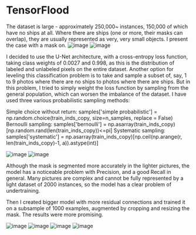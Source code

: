 # TensorFlood

The dataset is large - approximately 250,000~ instances, 150,000 of which have no ships at all. Where there are ships (one or more, their masks can overlap), they are usually represented as very, very small objects. I present the case with a mask on.
![image](https://github.com/Romanomelchenko2001/TensorFlood/assets/47889749/4579b14a-7617-4c68-a4c8-56353edf3da1)
![image](https://github.com/Romanomelchenko2001/TensorFlood/assets/47889749/d50cc9d6-fea9-4a00-b357-0bf3b01c0c2e)

  
I decided to use the U-Net architecture, with a cross-entropy loss function, taking class weights of 0.0027 and 0.998, as this is the distribution of labeled and unlabeled pixels on the entire dataset. Another option for leveling this classification problem is to take and sample a subset of, say, 1 to 9 photos where there are no ships to photos where there are ships. But in this problem, I tried to simply weight the loss function by sampling from the general population, which can worsen the imbalance of the dataset.
I have used three various probabilistic sampling methods:

Simple choice without return:
samples['simple probabilistic'] = np.random.choice(train_inds_copy, size=n_samples, replace = False)
Bernoulli sampling:
samples['bernoulli'] = np.asarray(train_inds_copy)[np.random.rand(len(train_inds_copy))<=pi]
Systematic sampling:
samples['systematic'] = np.asarray(train_inds_copy)[np.ceil(np.arange(r,  len(train_inds_copy)-1, a)).astype(int)]

![image](https://github.com/Romanomelchenko2001/TensorFlood/assets/47889749/2ea3f043-9dcf-45fd-b529-ddac8a746432)
![image](https://github.com/Romanomelchenko2001/TensorFlood/assets/47889749/02bddc47-e0d5-4c0d-a7e3-dd4c7bb5079c)

 
Although the mask is segmented more accurately in the lighter pictures, the model has a noticeable problem with Precision, and a good Recall in general. Many pictures are complex and cannot be fully represented by a light dataset of 2000 instances, so the model has a clear problem of undertraining.

Then I created bigger model with more residual connections and trained it on a subsample of 1000 examples, augmented by cropping and resizing the mask.
The results were more promising.

![image](https://github.com/Romanomelchenko2001/TensorFlood/assets/47889749/544f5162-5d7e-4d38-9e4c-05bb6c890bfc)
![image](https://github.com/Romanomelchenko2001/TensorFlood/assets/47889749/b1f65bd2-e4cb-4469-8f81-049d9d1756a9)
![image](https://github.com/Romanomelchenko2001/TensorFlood/assets/47889749/a75506c7-08a0-4d8d-9e52-d87c20137949)
![image](https://github.com/Romanomelchenko2001/TensorFlood/assets/47889749/0d0f18ef-e34e-4ad7-996e-a6c6d0c1fc5d)



  
  

